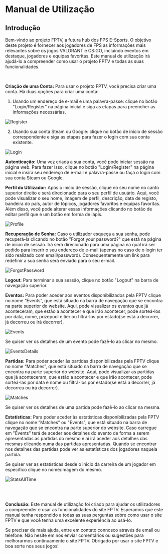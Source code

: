 # **Manual de Utilização**

## **Introdução**

Bem-vindo ao projeto FPTV, a futura hub dos FPS E-Sports. O objetivo deste projeto é fornecer aos jogadores de FPS as informações mais relevantes sobre os jogos VALORANT e CS:GO, incluindo eventos em destaque, jogadores e equipas favoritas. Este manual de utilização irá ajudá-lo a compreender como usar o projeto FPTV e todas as suas funcionalidades.<p>
<br>
  
**Criação de uma Conta:** Para usar o projeto FPTV, você precisa criar uma conta. Há duas opções para criar uma conta:<p>

1. Usando um endereço de e-mail e uma palavra-passe: clique no botão "Login/Register" na página inicial e siga as etapas para preencher as informações necessárias.<p>

![Register](https://cdn.discordapp.com/attachments/783386747638775848/1083147697617371186/image.png)

2. Usando sua conta Steam ou Google: clique no botão de início de sessão correspondente e siga as etapas para fazer o login com sua conta existente.<p>

![Login](https://cdn.discordapp.com/attachments/783386747638775848/1083147139644928010/image.png)<p>

**Autenticação:** Uma vez criada a sua conta, você pode iniciar sessão na página web. Para fazer isso, clique no botão "Login/Register" na página inicial e insira seu endereço de e-mail e palavra-passe ou faça o login com sua conta Steam ou Google.<p>

**Perfil do Utilizador:** Após o início de sessão, clique no seu nome no canto superior direito e será direcionado para o seu perfil de usuário. Aqui, você pode visualizar o seu nome, imagem de perfil, descrição, data de registo, bandeira do país, autor de tópicos, jogadores favoritos e equipas favoritas. Além disso, você pode alterar essas informações clicando no botão de editar perfil que é um botão em forma de lápis.<p>

![Profile](https://cdn.discordapp.com/attachments/783386747638775848/1083151355616698518/image.png)<p>

**Recuperação de Senha:** Caso o utilizador esqueça a sua senha, pode recuperá-la clicando no botão "Forgot your password?" que está na página de início de sessão. Irá será direcionado para uma página na qual irá ser pedido para inserir o seu endereço de e-mail (apenas no caso de o login ter sido realizado com email/password). Consequentemente um link para redefinir a sua senha será enviado para o seu e-mail.<p>

![ForgotPassword](https://media.discordapp.net/attachments/783386747638775848/1083152044036206672/image.png?width=1380&height=662)<p>

**Logout:** Para terminar a sua sessão, clique no botão "Logout" na barra de navegação superior.<p>

**Eventos:** Para poder aceder aos eventos disponibilizados pela FPTV clique no nome “Events”, que está situado na barra de navegação que se encontra na parte superior do website. Aqui, pode visualizar os eventos que já aconteceram, que estão a acontecer e que irão acontecer, pode sorteá-los por data, nome, prizepool e tier ou filtrá-los por estado(se está a decorrer, já decorreu ou irá decorrer).<p> 
![Events](https://cdn.discordapp.com/attachments/783386747638775848/1083134259323228220/4b1a4972-6e87-490d-8930-c4e9c588965a.png)<p>
Se quiser ver os detalhes de um evento pode fazê-lo ao clicar no mesmo.<p>
![EventsDetails](https://cdn.discordapp.com/attachments/783386747638775848/1083134589041651853/a2ff183a-9264-404b-a726-1964ad2b7ed4.png)<p>

**Partidas:** Para poder aceder às partidas disponibilizadas pela FPTV clique no nome “Matches”, que está situado na barra de navegação que se encontra na parte superior do website. Aqui, pode visualizar as partidas que já aconteceram, que estão a acontecer e que irão acontecer, pode sorteá-las por data e nome ou filtrá-los por estado(se está a decorrer, já decorreu ou irá decorrer).<p>
![Matches](https://cdn.discordapp.com/attachments/783386747638775848/1083145132024537108/image.png)<p>
Se quiser ver os detalhes de uma partida pode fazê-lo ao clicar na mesma.<p>

**Estatísticas:** Para poder aceder às estatísticas disponibilizadas pela FPTV clique no nome “Matches” ou "Events", que está situado na barra de navegação que se encontra na parte superior do website. Caso carregue em "Events" terá de aceder aos detalhes do evento de forma a serem apresentadas as partidas do mesmo e aí irá aceder aos detalhes das mesmas clicando numa das partidas apresentadas. Quando se encontrar nos detalhes das partidas pode ver as estatísticas dos jogadores naquela partida.<p>

Se quiser ver as estatísticas desde o inicio da carreira de um jogador em específico clique no nome/imagem do mesmo.<p>

![StatsAllTime](https://cdn.discordapp.com/attachments/783386747638775848/1083153182265442504/image.png)<p>

<br><br>
  
**Conclusão:** Este manual de utilização foi criado para ajudar os utilizadores a compreender e usar as funcionalidades do site FPTV. Esperamos que este manual tenha respondido a todas as suas perguntas sobre como usar o site FPTV e que você tenha uma excelente experiência ao usá-lo. <p>

Se precisar de mais ajuda, entre em contato connosco através de email ou telefone. Não hesite em nos enviar comentários ou sugestões para melhorarmos continuamente o site FPTV. Obrigado por usar o site FPTV e boa sorte nos seus jogos!
